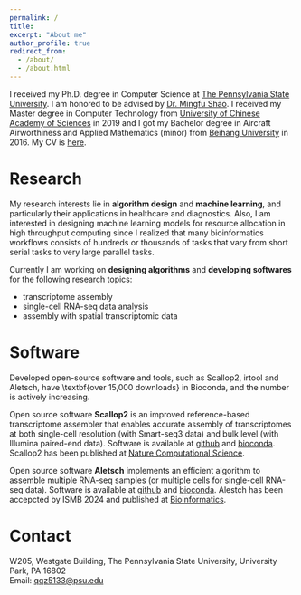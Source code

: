 ```yaml
---
permalink: /
title: 
excerpt: "About me"
author_profile: true
redirect_from: 
  - /about/
  - /about.html
---
```


I received my Ph.D. degree in Computer Science at [The Pennsylvania State University](https://www.psu.edu/). I am honored to be advised by [Dr. Mingfu Shao](https://sites.psu.edu/mxs2589/). I received my Master degree in Computer Technology from [University of Chinese Academy of Sciences](https://english.cas.cn/) in 2019 and I got my Bachelor degree in Aircraft Airworthiness and Applied Mathematics (minor) from [Beihang University](https://ev.buaa.edu.cn/) in 2016. My CV is [here](http://QiminZhang77.github.io/files/QiminZhang_CV2024.pdf).

Research
======
My research interests lie in **algorithm design** and **machine learning**, and particularly their applications in healthcare and diagnostics. Also, I am interested in designing machine learning models for resource allocation in high throughput computing since I realized that many bioinformatics workflows consists of hundreds or thousands of tasks that vary from short serial tasks to very large parallel tasks. 

Currently I am working on **designing algorithms** and **developing softwares** for the following research topics:
- transcriptome assembly
- single-cell RNA-seq data analysis
- assembly with spatial transcriptomic data 

Software
======
Developed open-source software and tools, such as Scallop2, irtool and Aletsch, have \textbf{over 15,000 downloads} in Bioconda, and the number is actively increasing.

Open source software **Scallop2** is an improved reference-based transcriptome assembler that enables accurate assembly of transcriptomes at both single-cell resolution (with Smart-seq3 data) and bulk level (with Illumina paired-end data). Software is available at [github](https://github.com/Shao-Group/scallop2) and [bioconda](https://anaconda.org/bioconda/scallop2). Scallop2 has been published at [Nature Computational Science](https://rdcu.be/cJ0Oa). 

Open source software **Aletsch** implements an efficient algorithm to assemble multiple RNA-seq samples (or multiple cells for single-cell RNA-seq data). Software is available at [github](https://github.com/Shao-Group/aletsch/) and [bioconda](https://anaconda.org/bioconda/aletsch). Alestch has been accepcted by ISMB 2024 and published at [Bioinformatics](https://academic.oup.com/bioinformatics/article/40/Supplement_1/i307/7700882?searchresult=1). 

Contact
======
W205, Westgate Building, The Pennsylvania State University, University Park, PA 16802 \
Email: qqz5133@psu.edu
